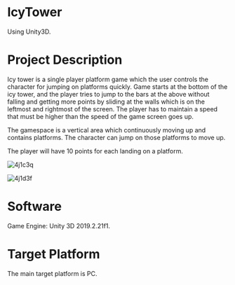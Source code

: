 # IcyTower

Using Unity3D.

# Project Description
Icy tower is a single player platform game which the user controls the character for jumping on platforms quickly. Game starts at the bottom of the icy tower, and the player tries to jump to the bars at the above without falling and getting more points by sliding at the walls which is on the leftmost and rightmost of the screen. The player has to maintain a speed that must be higher than the speed of the game screen goes up.

The gamespace is a vertical area which continuously moving up and contains platforms. The character can jump on those platforms to move up.

The player will have 10 points for each landing on a platform.

![4j1c3q](https://user-images.githubusercontent.com/63601829/96461648-4e373000-122d-11eb-8733-f1ae030741c0.gif)

![4j1d3f](https://user-images.githubusercontent.com/63601829/96462456-41670c00-122e-11eb-8d8c-a81e917b4091.gif)

# Software
Game Engine:
Unity 3D 2019.2.21f1.

# Target Platform
The main target platform is PC.
